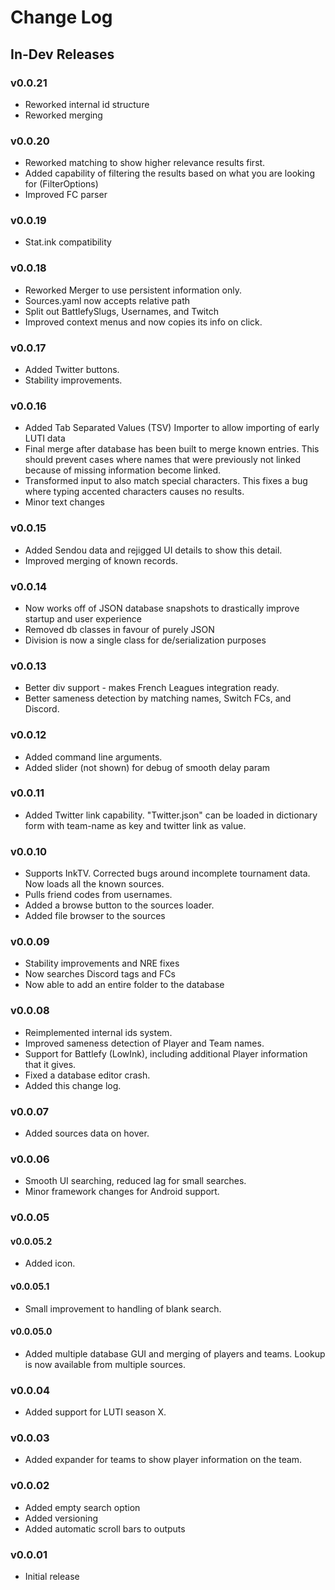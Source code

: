 # Change Log

## In-Dev Releases

### v0.0.21
* Reworked internal id structure
* Reworked merging

### v0.0.20
* Reworked matching to show higher relevance results first.
* Added capability of filtering the results based on what you are looking for (FilterOptions)
* Improved FC parser

### v0.0.19
* Stat.ink compatibility

### v0.0.18
* Reworked Merger to use persistent information only.
* Sources.yaml now accepts relative path
* Split out BattlefySlugs, Usernames, and Twitch
* Improved context menus and now copies its info on click.

### v0.0.17
* Added Twitter buttons.
* Stability improvements.

### v0.0.16
* Added Tab Separated Values (TSV) Importer to allow importing of early LUTI data
* Final merge after database has been built to merge known entries. This should prevent cases where names that were previously not linked because of missing information become linked.
* Transformed input to also match special characters. This fixes a bug where typing accented characters causes no results.
* Minor text changes

### v0.0.15
* Added Sendou data and rejigged UI details to show this detail.
* Improved merging of known records.

### v0.0.14
* Now works off of JSON database snapshots to drastically improve startup and user experience
* Removed db classes in favour of purely JSON
* Division is now a single class for de/serialization purposes

### v0.0.13
* Better div support - makes French Leagues integration ready.
* Better sameness detection by matching names, Switch FCs, and Discord.

### v0.0.12
* Added command line arguments. 
* Added slider (not shown) for debug of smooth delay param

### v0.0.11
* Added Twitter link capability. "Twitter.json" can be loaded in dictionary form with team-name as key and twitter link as value.

### v0.0.10
* Supports InkTV. Corrected bugs around incomplete tournament data. Now loads all the known sources.
* Pulls friend codes from usernames. 
* Added a browse button to the sources loader.
* Added file browser to the sources

### v0.0.09
* Stability improvements and NRE fixes
* Now searches Discord tags and FCs
* Now able to add an entire folder to the database

### v0.0.08
* Reimplemented internal ids system.
* Improved sameness detection of Player and Team names.
* Support for Battlefy (LowInk), including additional Player information that it gives.
* Fixed a database editor crash.
* Added this change log.

### v0.0.07
* Added sources data on hover. 

### v0.0.06
* Smooth UI searching, reduced lag for small searches. 
* Minor framework changes for Android support.

### v0.0.05

#### v0.0.05.2
* Added icon.

#### v0.0.05.1
* Small improvement to handling of blank search. 

#### v0.0.05.0
* Added multiple database GUI and merging of players and teams. Lookup is now available from multiple sources.

### v0.0.04
* Added support for LUTI season X. 

### v0.0.03
* Added expander for teams to show player information on the team.

### v0.0.02
* Added empty search option
* Added versioning
* Added automatic scroll bars to outputs

### v0.0.01
* Initial release 

